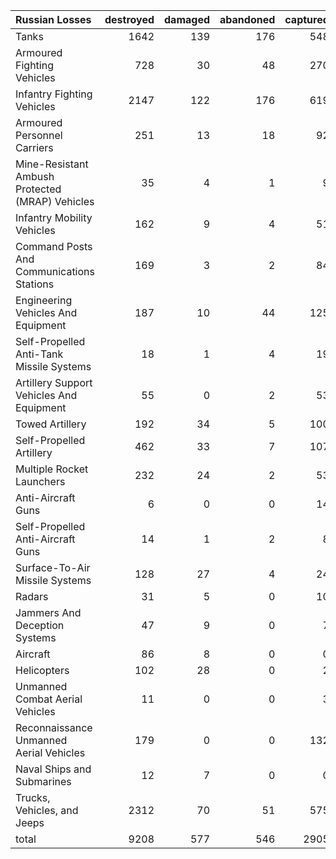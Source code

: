 | Russian Losses                                   |   destroyed |   damaged |   abandoned |   captured |   total |
|:-------------------------------------------------|------------:|----------:|------------:|-----------:|--------:|
| Tanks                                            |        1642 |       139 |         176 |        548 |    2505 |
| Armoured Fighting Vehicles                       |         728 |        30 |          48 |        270 |    1076 |
| Infantry Fighting Vehicles                       |        2147 |       122 |         176 |        619 |    3064 |
| Armoured Personnel Carriers                      |         251 |        13 |          18 |         92 |     374 |
| Mine-Resistant Ambush Protected  (MRAP) Vehicles |          35 |         4 |           1 |          9 |      49 |
| Infantry Mobility Vehicles                       |         162 |         9 |           4 |         51 |     226 |
| Command Posts And Communications Stations        |         169 |         3 |           2 |         84 |     258 |
| Engineering Vehicles And Equipment               |         187 |        10 |          44 |        125 |     366 |
| Self-Propelled Anti-Tank Missile Systems         |          18 |         1 |           4 |         19 |      42 |
| Artillery Support Vehicles And Equipment         |          55 |         0 |           2 |         53 |     110 |
| Towed Artillery                                  |         192 |        34 |           5 |        100 |     331 |
| Self-Propelled Artillery                         |         462 |        33 |           7 |        107 |     609 |
| Multiple Rocket Launchers                        |         232 |        24 |           2 |         53 |     311 |
| Anti-Aircraft Guns                               |           6 |         0 |           0 |         14 |      20 |
| Self-Propelled Anti-Aircraft Guns                |          14 |         1 |           2 |          8 |      25 |
| Surface-To-Air Missile Systems                   |         128 |        27 |           4 |         24 |     183 |
| Radars                                           |          31 |         5 |           0 |         10 |      46 |
| Jammers And Deception Systems                    |          47 |         9 |           0 |          7 |      63 |
| Aircraft                                         |          86 |         8 |           0 |          0 |      94 |
| Helicopters                                      |         102 |        28 |           0 |          2 |     132 |
| Unmanned Combat Aerial Vehicles                  |          11 |         0 |           0 |          3 |      14 |
| Reconnaissance Unmanned Aerial Vehicles          |         179 |         0 |           0 |        132 |     311 |
| Naval Ships and Submarines                       |          12 |         7 |           0 |          0 |      19 |
| Trucks, Vehicles, and Jeeps                      |        2312 |        70 |          51 |        575 |    3008 |
| total                                            |        9208 |       577 |         546 |       2905 |   13236 |